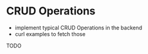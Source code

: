 # CRUD Operations

- implement typical CRUD Operations in the backend
- curl examples to fetch those

TODO
